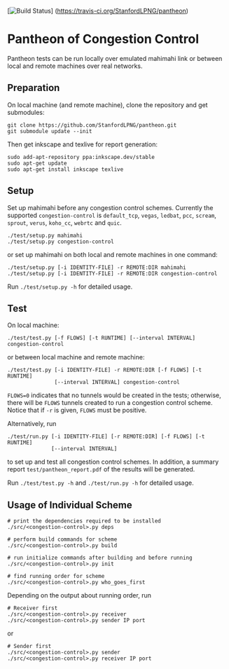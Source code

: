 [![Build Status](https://travis-ci.org/StanfordLPNG/pantheon.svg?branch=master)]
(https://travis-ci.org/StanfordLPNG/pantheon)

# Pantheon of Congestion Control
Pantheon tests can be run locally over emulated mahimahi link or between local
and remote machines over real networks.

## Preparation
On local machine (and remote machine), clone the repository and get submodules:

```
git clone https://github.com/StanfordLPNG/pantheon.git
git submodule update --init
```

Then get inkscape and texlive for report generation:

```
sudo add-apt-repository ppa:inkscape.dev/stable
sudo apt-get update
sudo apt-get install inkscape texlive
```

## Setup
Set up mahimahi before any congestion control schemes. Currently the supported
`congestion-control` is `default_tcp`, `vegas`, `ledbat`, `pcc`, `scream`,
`sprout`, `verus`, `koho_cc`, `webrtc` and `quic`.

```
./test/setup.py mahimahi
./test/setup.py congestion-control
```

or set up mahimahi on both local and remote machines in one command:

```
./test/setup.py [-i IDENTITY-FILE] -r REMOTE:DIR mahimahi
./test/setup.py [-i IDENTITY-FILE] -r REMOTE:DIR congestion-control
```

Run `./test/setup.py -h` for detailed usage.

## Test
On local machine:

```
./test/test.py [-f FLOWS] [-t RUNTIME] [--interval INTERVAL] congestion-control
```

or between local machine and remote machine:

```
./test/test.py [-i IDENTITY-FILE] -r REMOTE:DIR [-f FLOWS] [-t RUNTIME]
               [--interval INTERVAL] congestion-control
```

`FLOWS=0` indicates that no tunnels would be created in the tests; otherwise,
there will be `FLOWS` tunnels created to run a congestion control scheme.
Notice that if `-r` is given, `FLOWS` must be positive.

Alternatively, run

```
./test/run.py [-i IDENTITY-FILE] [-r REMOTE:DIR] [-f FLOWS] [-t RUNTIME]
              [--interval INTERVAL]
```

to set up and test all congestion control schemes. In addition, a summary
report `test/pantheon_report.pdf` of the results will be generated.

Run `./test/test.py -h` and `./test/run.py -h` for detailed usage.

## Usage of Individual Scheme

```
# print the dependencies required to be installed
./src/<congestion-control>.py deps

# perform build commands for scheme
./src/<congestion-control>.py build

# run initialize commands after building and before running
./src/<congestion-control>.py init

# find running order for scheme
./src/<congestion-control>.py who_goes_first
```

Depending on the output about running order, run

```
# Receiver first
./src/<congestion-control>.py receiver
./src/<congestion-control>.py sender IP port
```

or

```
# Sender first
./src/<congestion-control>.py sender
./src/<congestion-control>.py receiver IP port
```

